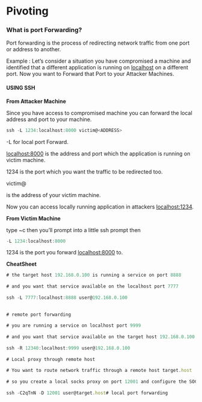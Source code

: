 # Pivoting

### What is port Forwarding?

Port forwarding is the process of redirecting network traffic from one port or address to another.

Example : Let’s consider a situation you have compromised a machine and identified that a different application is running on [localhost](http://localhost) on a different port. Now you want to Forward that Port to your Attacker Machines.

#### USING SSH

**From Attacker Machine**

Since you have access to compromised machine you can forward the local address and port to your machine.

```jsx
ssh -L 1234:localhost:8000 victim@<ADDRESS>
```

-L for local port Forward.

[localhost:8000](http://localhost:8000) is the address and port which the application is running on victim machine.

1234 is the port which you want the traffic to be redirected too.

victim@

is the address of your victim machine.

Now you can access locally running application in attackers [localhost:1234](http://localhost:1234).

**From Victim Machine**

type \~c then you’ll prompt into a little ssh prompt then

```jsx
-L 1234:localhost:8000 
```

1234 is the port you forward [localhost:8000](http://localhost:8000) to.

**CheatSheet**

```jsx
# the target host 192.168.0.100 is running a service on port 8888
        
# and you want that service available on the localhost port 7777
        
ssh -L 7777:localhost:8888 user@192.168.0.100
        
        
# remote port forwarding
        
# you are running a service on localhost port 9999 
        
# and you want that service available on the target host 192.168.0.100 port 12340
        
ssh -R 12340:localhost:9999 user@192.168.0.100
       
# Local proxy through remote host
        
# You want to route network traffic through a remote host target.host
        
# so you create a local socks proxy on port 12001 and configure the SOCKS5 settings to localhost:12001
       
ssh -C2qTnN -D 12001 user@target.host# local port forwarding
       
          
```
